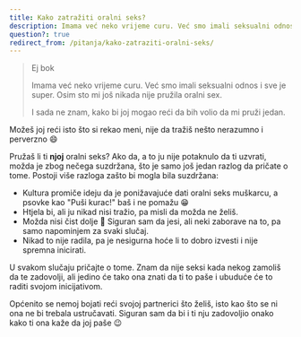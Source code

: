 ```yaml
---
title: Kako zatražiti oralni seks?
description: Imama već neko vrijeme curu. Već smo imali seksualni odnos i sve je super. Osim sto mi još nikada nije pružila oralni sex.
question?: true
redirect_from: /pitanja/kako-zatraziti-oralni-seks/
---
```


> Ej bok
>
> Imama već neko vrijeme curu. Već smo imali seksualni odnos i sve je super. Osim sto mi još nikada nije pružila oralni sex.
>
> I sada ne znam, kako bi joj mogao reći da bih volio da mi pruži jedan.

Možeš joj reći isto što si rekao meni, nije da tražiš nešto nerazumno i perverzno :smile:

Pružaš li ti **njoj** oralni seks? Ako da, a to ju nije potaknulo da ti uzvrati, možda je zbog nečega suzdržana, što je samo još jedan razlog da pričate o tome. Postoji više razloga zašto bi mogla bila suzdržana:

  * Kultura promiče ideju da je ponižavajuće dati oralni seks muškarcu, a psovke kao "Puši kurac!" baš i ne pomažu :grin:
  * Htjela bi, ali ju nikad nisi tražio, pa misli da možda ne želiš.
  * Možda nisi čist dolje :speak_no_evil: Siguran sam da jesi, ali neki zaborave na to, pa samo napominjem za svaki slučaj.
  * Nikad to nije radila, pa je nesigurna hoće li to dobro izvesti i nije spremna inicirati.

U svakom slučaju pričajte o tome. Znam da nije seksi kada nekog zamoliš da te zadovolji, ali jedino će tako ona znati da ti to paše i ubuduće će to raditi svojom inicijativom.

Općenito se nemoj bojati reći svojoj partnerici što želiš, isto kao što se ni ona ne bi trebala ustručavati. Siguran sam da bi i ti nju zadovoljio onako kako ti ona kaže da joj paše :wink:
